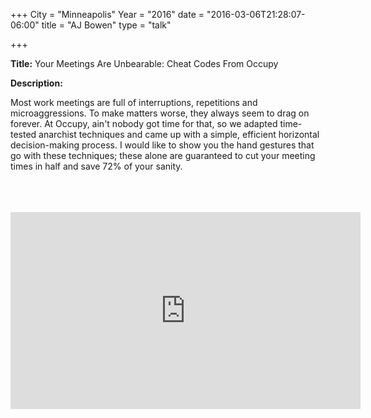 +++
City = "Minneapolis"
Year = "2016"
date = "2016-03-06T21:28:07-06:00"
title = "AJ Bowen"
type = "talk"

+++

<div class="span-15  ">
  <div class="span-15  last ">
  <p><strong>Title:</strong>
  Your Meetings Are Unbearable: Cheat Codes From Occupy
</p>

<p><strong>Description:</strong></p>

<p>
Most work meetings are full of interruptions, repetitions and microaggressions. To make matters worse, they always seem to drag on forever.  At Occupy, ain't nobody got time for that, so we adapted time-tested anarchist techniques and came up with a simple, efficient horizontal decision-making process.  I would like to show you the hand gestures that go with these techniques; these alone are guaranteed to cut your meeting times in half and save 72% of your sanity.
</p>

<br>
<br>
<script async class="speakerdeck-embed" data-id="dd91e7b6f7974994857e778f89497c1c" data-ratio="1.77777777777778" src="//speakerdeck.com/assets/embed.js"></script>

<br>

<iframe width="560" height="315" src="https://www.youtube.com/embed/R7VroJy_Gi4" frameborder="0" allowfullscreen></iframe>

  </div>
</div>
